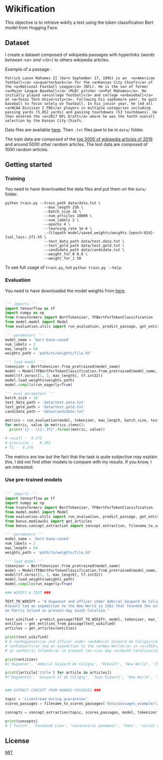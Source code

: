 # Wikification

This objective is to retrieve wikify a text using the token classification Bert model from Hugging Face. 

## Dataset

I create a dataset composed of wikipedia passages with hyperlinks (*words between \<a\> and \</a\>*) to others wikipedia articles. 

Example of a passage :

```
Patrick Lavon Mahomes II (born September 17, 1995) is an  <a>American football</a> <a>quarterback</a> for the <a>Kansas City Chiefs</a> of the <a>National Football League</a> (NFL). He is the son of former <a>Major League Baseball</a> (MLB) pitcher <a>Pat Mahomes</a>. He initially played <a>college football</a> and college <a>baseball</a> at <a>Texas Tech University</a>. Following his sophomore year, he quit baseball to focus solely on football. In his junior year, he led all <a>NCAA Division I FBS</a> players in multiple categories including passing yards (5,052 yards) and passing touchdowns (53 touchdowns). He then entered the <a>2017 NFL Draft</a> where he was the tenth overall selection by the Kansas City Chiefs.
```

Data files are available [here](https://drive.google.com/open?id=14CYMrUx3rQk0E17W_lKzdRgp0AHM6xp1). Then ``.txt`` files jave to be in ``data/`` folder.

The train data are composed of the [top 5000 of wikipedia articles of 2019](https://en.wikipedia.org/wiki/User:West.andrew.g/2019_Popular_pages) and around 5000 other random articles. The test data are composed of 1000 random articles. 

## Getting started

### Training

You need to have downloaded the data files and put them on the ``data/`` folder.

```
python train.py --train_path data/data.txt \
                  --max_length 256 \
                  --batch_size 16 \
                  --num_articles 10000 \
                  --num_labels 2 \
                  --epochs 4 \
                  --learning_rate 1e-6 \
                  --filepath model/saved_weights/weights.{epoch:02d}-{val_loss:.2f}.h5 \
                  --test_data_path data/test.data.txt \
                  --test_gold_path data/test.gold.txt \
                  --candidate_path data/candidate.txt \
                  --weight_for_0 0.9 \
                  --weight_for_1 50
```

To see full usage of ``train.py``, run ``python train.py --help``.

### Evaluation

You need to have downloaded the model weights from [here](https://github.com/airKlizz/Wikification/releases/download/v1.0-model_weights/weights.loss.0.21.h5).

```python

''' imports '''
import tensorflow as tf
import numpy as np
from transformers import BertTokenizer, TFBertForTokenClassification
from model.model import Model
from evaluation.utils import run_evaluation, predict_passage, get_entities_from_passage

''' parameters '''
model_name = 'bert-base-cased'
num_labels = 2
max_length = 64
weights_path = 'path/to/weights/file.h5'

''' load model '''
tokenizer = BertTokenizer.from_pretrained(model_name)
model = Model(TFBertForTokenClassification.from_pretrained(model_name, num_labels=num_labels)) # need to optimize this step by loading config instead of weights
model(tf.zeros([1, 3, max_length], tf.int32))
model.load_weights(weights_path)
model.compile(run_eagerly=True)

''' eval parameters '''
batch_size = 16
test_data_path = 'data/test.data.txt'
test_gold_path = 'data/test.gold.txt'
candidate_path = 'data/candidate.txt'

metrics = run_evaluation(model, tokenizer, max_length, batch_size, test_data_path, test_gold_path, candidate_path)
for metric, value in metrics.items():
  print('{} - \t{:.3f}'.format(metric, value))
  
# recall - 	0.271
# precision - 	0.282
# f1 - 	0.276
```

The metrics are low but the fact that the task is quite subjective may explain this. I did not find other models to compare with my results. If you know, I am interested.

### Use pre-trained models

```python

''' imports '''
import tensorflow as tf
import numpy as np
from transformers import BertTokenizer, TFBertForTokenClassification
from model.model import Model
from evaluation.utils import run_evaluation, predict_passage, get_entities_from_passage
from bonus.mediawiki import get_articles
from bonus.concept_extraction import concept_extraction, filename_to_scores_passages

''' parameters '''
model_name = 'bert-base-cased'
num_labels = 2
max_length = 64
weights_path = 'path/to/weights/file.h5'

''' load model '''
tokenizer = BertTokenizer.from_pretrained(model_name)
model = Model(TFBertForTokenClassification.from_pretrained(model_name, num_labels=num_labels)) # need to optimize this step by loading config instead of weights
model(tf.zeros([1, 3, max_length], tf.int32))
model.load_weights(weights_path)
model.compile(run_eagerly=True)

### WIKIFY A TEXT ###

TEXT_TO_WIKIFY = "A Huguenot and officer under Admiral Gaspard de Coligny, \
Ribault led an expedition to the New World in 1562 that founded the outpost of Charlesfort \
on Parris Island in present-day South Carolina."

text_wikified = predict_passage(TEXT_TO_WIKIFY, model, tokenizer, max_length)
entities = get_entities_from_passage(text_wikified)
articles = get_articles(entities)

print(text_wikified)
# A <a>Huguenot</a> and officer under <a>Admiral Gaspard de Coligny</a> , 
# <a>Ribault</a> led an expedition to the <a>New World</a> in <a>1562</a> that founded the <a>outpost</a> of <a>Charlesfort</a> 
# on <a>Parris Island</a> in present <a>-</a> day <a>South Carolina</a> .

print(entities)
#['Huguenot', 'Admiral Gaspard de Coligny', 'Ribault', 'New World', '1562', 'outpost', 'Charlesfort', 'Parris Island', '-', 'South Carolina']

print([article['title'] for article in articles])
#['Huguenots', 'Gaspard II de Coligny', 'Jean Ribault', 'New World', '1562', 'Outpost', 'Charlesfort-Santa Elena Site', 'Marine Corps Recruit Depot Parris Island', 'Apostrophe', 'South Carolina']


### EXTRACT CONCEPT FROM RANKED PASSAGES ###

topic = 'Livestream during quarantine'
scores_passages = filename_to_scores_passages('data/passages_example/livestream_during_quarantine')

concepts = concept_extraction(topic, scores_passages, model, tokenizer, max_length)

print(concepts)
# ['Twitch', 'Facebook Live', 'coronavirus pandemic', 'Fans', 'social distancing', 'COVID - 19', 'Instagram', 'streams', 'Stageit', 'Bright Minded']
```

## License
[MIT](https://choosealicense.com/licenses/mit/)
